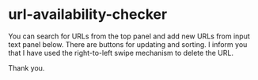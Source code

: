 # url-availability-checker
You can search for URLs from the top panel and add new URLs from input text panel below.
There are buttons for updating and sorting.
I inform you that I have used the right-to-left swipe mechanism to delete the URL.

Thank you.
